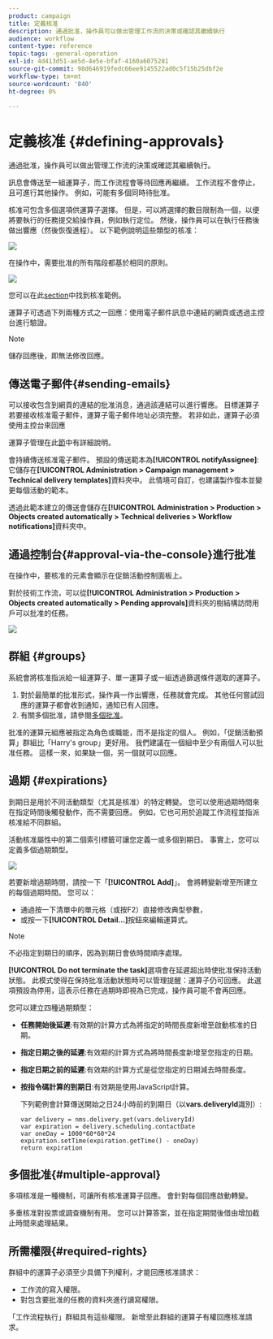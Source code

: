```yaml
---
product: campaign
title: 定義核准
description: 通過批准，操作員可以做出管理工作流的決策或確認其繼續執行
audience: workflow
content-type: reference
topic-tags: -general-operation
exl-id: 4d413d51-ae5d-4e5e-bfaf-4160a6075281
source-git-commit: 98d646919fedc66ee9145522ad0c5f15b25dbf2e
workflow-type: tm+mt
source-wordcount: '840'
ht-degree: 0%

---
```


# 定義核准 {#defining-approvals}

通過批准，操作員可以做出管理工作流的決策或確認其繼續執行。

訊息會傳送至一組運算子，而工作流程會等待回應再繼續。 工作流程不會停止，且可進行其他操作。 例如，可能有多個同時待批准。

核准可包含多個選項供運算子選擇。 但是，可以將選擇的數目限制為一個，以便將要執行的任務提交給操作員，例如執行定位。 然後，操作員可以在執行任務後做出響應（然後恢復進程）。 以下範例說明這些類型的核准：

![](assets/validation-1.png)

在操作中，需要批准的所有階段都基於相同的原則。

![](assets/validation-1-in-op.png)

您可以在此[section](../../campaign/using/marketing-campaign-approval.md#checking-and-approving-deliveries)中找到核准範例。

運算子可透過下列兩種方式之一回應：使用電子郵件訊息中連結的網頁或透過主控台進行驗證。

>[!NOTE]
>
>儲存回應後，即無法修改回應。

## 傳送電子郵件{#sending-emails}

可以接收包含到網頁的連結的批准消息，通過該連結可以進行響應。 目標運算子若要接收核准電子郵件，運算子電子郵件地址必須完整。 若非如此，運算子必須使用主控台來回應

運算子管理在此[節](../../platform/using/access-management.md)中有詳細說明。

會持續傳送核准電子郵件。 預設的傳送範本為&#x200B;**[!UICONTROL notifyAssignee]**:它儲存在&#x200B;**[!UICONTROL Administration > Campaign management > Technical delivery templates]**&#x200B;資料夾中。 此情境可自訂，也建議製作復本並變更每個活動的範本。

透過此範本建立的傳送會儲存在&#x200B;**[!UICONTROL Administration > Production > Objects created automatically > Technical deliveries > Workflow notifications]**&#x200B;資料夾中。

## 通過控制台{#approval-via-the-console}進行批准

在操作中，要核准的元素會顯示在促銷活動控制面板上。

對於技術工作流，可以從&#x200B;**[!UICONTROL Administration > Production > Objects created automatically > Pending approvals]**&#x200B;資料夾的樹結構訪問用戶可以批准的任務。

![](assets/validation-node.png)

## 群組 {#groups}

系統會將核准指派給一組運算子、單一運算子或一組透過篩選條件選取的運算子。

1. 對於最簡單的批准形式，操作員一作出響應，任務就會完成。 其他任何嘗試回應的運算子都會收到通知，通知已有人回應。
1. 有關多個批准，請參閱[多個批准](#multiple-approval)。

批准的運算元組應被指定為角色或職能，而不是指定的個人。 例如，「促銷活動預算」群組比「Harry&#39;s group」更好用。 我們建議在一個組中至少有兩個人可以批准任務。 這樣一來，如果缺一個，另一個就可以回應。

## 過期 {#expirations}

到期日是用於不同活動類型（尤其是核准）的特定轉變。 您可以使用過期時間來在指定時間後觸發動作，而不需要回應。 例如，它也可用於追蹤工作流程並指派核准給不同群組。

活動核准屬性中的第二個索引標籤可讓您定義一或多個到期日。 事實上，您可以定義多個過期類型。

![](assets/expiration.png)

若要新增過期時間，請按一下「**[!UICONTROL Add]**」。 會將轉變新增至所建立的每個過期時間。 您可以：

* 通過按一下清單中的單元格（或按F2）直接修改典型參數，
* 或按一下&#x200B;**[!UICONTROL Detail...]**&#x200B;按鈕來編輯運算式。

>[!NOTE]
>
>不必指定到期日的順序，因為到期日會依時間順序處理。

**[!UICONTROL Do not terminate the task]**&#x200B;選項會在延遲超出時使批准保持活動狀態。 此模式使得在保持批准活動狀態時可以管理提醒：運算子仍可回應。 此選項預設為停用，這表示任務在過期時即視為已完成，操作員可能不會再回應。

您可以建立四種過期類型：

* **任務開始後延遲**:有效期的計算方式為將指定的時間長度新增至啟動核准的日期。
* **指定日期之後的延遲**:有效期的計算方式為將時間長度新增至您指定的日期。
* **指定日期之前的延遲**:有效期的計算方式是從您指定的日期減去時間長度。
* **按指令碼計算的到期日**:有效期是使用JavaScript計算。

   下列範例會計算傳送開始之日24小時前的到期日（以&#x200B;**vars.deliveryId**&#x200B;識別）:

   ```
   var delivery = nms.delivery.get(vars.deliveryId)
   var expiration = delivery.scheduling.contactDate
   var oneDay = 1000*60*60*24
   expiration.setTime(expiration.getTime() - oneDay)
   return expiration
   ```

## 多個批准{#multiple-approval}

多項核准是一種機制，可讓所有核准運算子回應。 會針對每個回應啟動轉變。

多重核准對投票或調查機制有用。 您可以計算答案，並在指定期間後借由增加截止時間來處理結果。

## 所需權限{#required-rights}

群組中的運算子必須至少具備下列權利，才能回應核准請求：

* 工作流的寫入權限。
* 對包含要批准的任務的資料夾進行讀寫權限。

「工作流程執行」群組具有這些權限。 新增至此群組的運算子有權回應核准請求。
